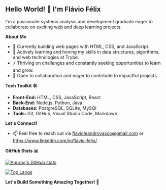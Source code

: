 ## Hello World! 👋 I'm Flávio Félix

I'm a passionate systems analysis and development graduate eager to collaborate on exciting web and deep learning projects.

**About Me**

* 🔭 Currently building web pages with HTML, CSS, and JavaScript.
* 🌱 Actively learning and honing my skills in data structures, algorithms, and web technologies at Trybe.
* ⚡ Thriving on challenges and constantly seeking opportunities to learn and grow.
* 🤝 Open to collaboration and eager to contribute to impactful projects.

**Tech Toolkit 🛠️**

* **Front-End:** HTML, CSS, JavaScript, React
* **Back-End:** Node.js, Python, Java 
* **Databases:** PostgreSQL, SQLite, MySQl
* **Tools:** Git, GitHub, Visual Studio Code, Markdown

**Let's Connect!**

* 📫 Feel free to reach out via flavioleandrovasco@gmail.com or https://www.linkedin.com/in/flavio-felix/



**GitHub Stats 📊**

[![Anurag's GitHub stats](https://github-readme-stats.vercel.app/api?username=fau-33&show_icons=true&theme=vision-friendly-dark)](https://github.com/anuraghazra/github-readme-stats)

[![Top Langs](https://github-readme-stats.vercel.app/api/top-langs/?username=fau-33&layout=compact&theme=vision-friendly-dark)](https://github.com/anuraghazra/github-readme-stats)



**Let's Build Something Amazing Together! 🚀**
